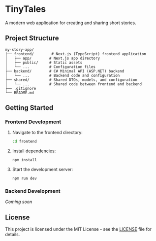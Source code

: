 # TinyTales

A modern web application for creating and sharing short stories.

## Project Structure

```
my-story-app/
├── frontend/        # Next.js (TypeScript) frontend application
│   ├── app/        # Next.js app directory
│   ├── public/     # Static assets
│   └── ...         # Configuration files
├── backend/        # C# Minimal API (ASP.NET) backend
│   └── ...         # Backend code and configuration
├── shared/         # Shared DTOs, models, and configuration
│   └── ...         # Shared code between frontend and backend
├── .gitignore
└── README.md
```

## Getting Started

### Frontend Development

1. Navigate to the frontend directory:
   ```bash
   cd frontend
   ```

2. Install dependencies:
   ```bash
   npm install
   ```

3. Start the development server:
   ```bash
   npm run dev
   ```

### Backend Development

*Coming soon*

## License

This project is licensed under the MIT License - see the [LICENSE](LICENSE) file for details.
